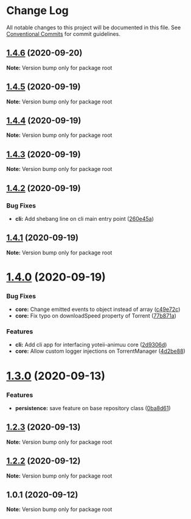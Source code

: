 # Change Log

All notable changes to this project will be documented in this file.
See [Conventional Commits](https://conventionalcommits.org) for commit guidelines.

## [1.4.6](https://github.com/jjjimenez100/Yotei-Animuu/compare/v1.4.5...v1.4.6) (2020-09-20)

**Note:** Version bump only for package root





## [1.4.5](https://github.com/jjjimenez100/Yotei-Animuu/compare/v1.4.4...v1.4.5) (2020-09-19)

**Note:** Version bump only for package root





## [1.4.4](https://github.com/jjjimenez100/Yotei-Animuu/compare/v1.4.3...v1.4.4) (2020-09-19)

**Note:** Version bump only for package root





## [1.4.3](https://github.com/jjjimenez100/Yotei-Animuu/compare/v1.4.2...v1.4.3) (2020-09-19)

**Note:** Version bump only for package root





## [1.4.2](https://github.com/jjjimenez100/Yotei-Animuu/compare/v1.4.1...v1.4.2) (2020-09-19)


### Bug Fixes

* **cli:** Add shebang line on cli main entry point ([260e45a](https://github.com/jjjimenez100/Yotei-Animuu/commit/260e45a9e291c747d8653807660be3e453a2bf05))





## [1.4.1](https://github.com/jjjimenez100/Yotei-Animuu/compare/v1.4.0...v1.4.1) (2020-09-19)

**Note:** Version bump only for package root





# [1.4.0](https://github.com/jjjimenez100/Yotei-Animuu/compare/v1.3.0...v1.4.0) (2020-09-19)


### Bug Fixes

* **core:** Change emitted events to object instead of array ([c49e72c](https://github.com/jjjimenez100/Yotei-Animuu/commit/c49e72c4396d3ff94605f996f35f6a16c6f5fc53))
* **core:** Fix typo on downloadSpeed property of Torrent ([77b871a](https://github.com/jjjimenez100/Yotei-Animuu/commit/77b871a6be23a7a1e44019d726cb7323d5552493))


### Features

* **cli:** Add cli app for interfacing yoteii-animuu core ([2d9306d](https://github.com/jjjimenez100/Yotei-Animuu/commit/2d9306d8cf4ff51696c51043ed7bec51d4de1e88))
* **core:** Allow custom logger injections on TorrentManager ([4d2be88](https://github.com/jjjimenez100/Yotei-Animuu/commit/4d2be884a82cdc2c86df2d05d732dc08ae9c64bb))





# [1.3.0](https://github.com/jjjimenez100/Yotei-Animuu/compare/v1.2.3...v1.3.0) (2020-09-13)


### Features

* **persistence:** save feature on base repository class ([0ba8d61](https://github.com/jjjimenez100/Yotei-Animuu/commit/0ba8d618b7f904e23f62e2ed73e6291f15761d4c))





## [1.2.3](https://github.com/jjjimenez100/Yotei-Animuu/compare/v1.2.2...v1.2.3) (2020-09-13)

**Note:** Version bump only for package root





## [1.2.2](https://github.com/jjjimenez100/Yotei-Animuu/compare/v1.2.1...v1.2.2) (2020-09-12)

**Note:** Version bump only for package root





## 1.0.1 (2020-09-12)

**Note:** Version bump only for package root

